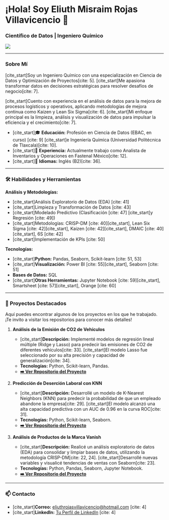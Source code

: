 # ¡Hola! Soy Eliuth Misraim Rojas Villavicencio 👋

### Científico de Datos | Ingeniero Químico

<a href="https://www.linkedin.com/in/tu-usuario-de-linkedin/">
    <img src="https://img.shields.io/badge/LinkedIn-0077B5?style=for-the-badge&logo=linkedin&logoColor=white" />
</a>

---

### Sobre Mí

[cite_start]Soy un Ingeniero Químico con una especialización en Ciencia de Datos y Optimización de Proyectos[cite: 5]. [cite_start]Me apasiona transformar datos en decisiones estratégicas para resolver desafíos de negocio[cite: 7].

[cite_start]Cuento con experiencia en el análisis de datos para la mejora de procesos logísticos y operativos, aplicando metodologías de mejora continua como Kaizen y Lean Six Sigma[cite: 6]. [cite_start]Mi enfoque principal es la limpieza, análisis y visualización de datos para impulsar la eficiencia y el crecimiento[cite: 7].

- [cite_start]🎓 **Educación:** Profesión en Ciencia de Datos (EBAC, en curso) [cite: 9] [cite_start]e Ingeniería Química (Universidad Politécnica de Tlaxcala)[cite: 10].
- [cite_start]🏢 **Experiencia:** Actualmente trabajo como Analista de Inventarios y Operaciones en Fastenal México[cite: 12].
- [cite_start]💬 **Idiomas:** Inglés (B2)[cite: 36].

---

### 🛠️ Habilidades y Herramientas

**Análisis y Metodologías:**
* [cite_start]Análisis Exploratorio de Datos (EDA) [cite: 41]
* [cite_start]Limpieza y Transformación de Datos [cite: 43]
* [cite_start]Modelado Predictivo (Clasificación [cite: 47] [cite_start]y Regresión [cite: 49])
* [cite_start]Metodologías: CRISP-DM [cite: 40][cite_start], Lean Six Sigma [cite: 42][cite_start], Kaizen [cite: 42][cite_start], DMAIC [cite: 40][cite_start], 6S [cite: 42]
* [cite_start]Implementación de KPIs [cite: 50]

**Tecnologías:**
* [cite_start]**Python:** Pandas, Seaborn, Scikit-learn [cite: 51, 53]
* [cite_start]**Visualización:** Power BI [cite: 55][cite_start], Seaborn [cite: 51]
* **Bases de Datos:** SQL
* [cite_start]**Otras Herramientas:** Jupyter Notebook [cite: 59][cite_start], Smartsheet [cite: 57][cite_start], Orange [cite: 60]

---

### 🚀 Proyectos Destacados

Aquí puedes encontrar algunos de los proyectos en los que he trabajado. ¡Te invito a visitar los repositorios para conocer más detalles!

1.  **Análisis de la Emisión de CO2 de Vehículos**
    * [cite_start]**Descripción:** Implementé modelos de regresión lineal múltiple (Ridge y Lasso) para predecir las emisiones de CO2 de diferentes vehículos[cite: 33]. [cite_start]El modelo Lasso fue seleccionado por su alta precisión y capacidad de generalización[cite: 34].
    * **Tecnologías:** Python, Scikit-learn, Pandas.
    * **[➡️ Ver Repositorio del Proyecto](URL-DE-TU-REPOSITORIO-AQUI)**

2.  **Predicción de Deserción Laboral con KNN**
    * [cite_start]**Descripción:** Desarrollé un modelo de K-Nearest Neighbors (KNN) para predecir la probabilidad de que un empleado abandone la empresa[cite: 29]. [cite_start]El modelo alcanzó una alta capacidad predictiva con un AUC de 0.96 en la curva ROC[cite: 31].
    * **Tecnologías:** Python, Scikit-learn, Seaborn.
    * **[➡️ Ver Repositorio del Proyecto](URL-DE-TU-REPOSITORIO-AQUI)**

3.  **Análisis de Productos de la Marca Vanish**
    * [cite_start]**Descripción:** Realicé un análisis exploratorio de datos (EDA) para consolidar y limpiar bases de datos, utilizando la metodología CRISP-DM[cite: 22, 24]. [cite_start]Desarrollé nuevas variables y visualicé tendencias de ventas con Seaborn[cite: 23].
    * **Tecnologías:** Python, Pandas, Seaborn, Jupyter Notebook.
    * **[➡️ Ver Repositorio del Proyecto](URL-DE-TU-REPOSITORIO-AQUI)**

---

### 📫 Contacto

* [cite_start]**Correo:** eliuthrojasvillavicencio@hotmail.com [cite: 4]
* [cite_start]**LinkedIn:** [Tu Perfil de LinkedIn](URL-DE-TU-LINKEDIN-AQUI) [cite: 4]
